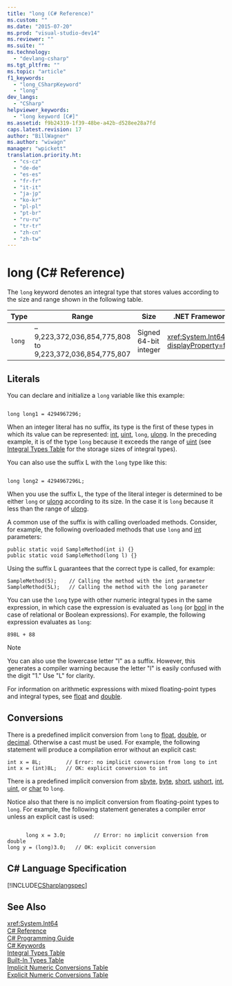 ```yaml
---
title: "long (C# Reference)"
ms.custom: ""
ms.date: "2015-07-20"
ms.prod: "visual-studio-dev14"
ms.reviewer: ""
ms.suite: ""
ms.technology: 
  - "devlang-csharp"
ms.tgt_pltfrm: ""
ms.topic: "article"
f1_keywords: 
  - "long_CSharpKeyword"
  - "long"
dev_langs: 
  - "CSharp"
helpviewer_keywords: 
  - "long keyword [C#]"
ms.assetid: f9b24319-1f39-48be-a42b-d528ee28a7fd
caps.latest.revision: 17
author: "BillWagner"
ms.author: "wiwagn"
manager: "wpickett"
translation.priority.ht: 
  - "cs-cz"
  - "de-de"
  - "es-es"
  - "fr-fr"
  - "it-it"
  - "ja-jp"
  - "ko-kr"
  - "pl-pl"
  - "pt-br"
  - "ru-ru"
  - "tr-tr"
  - "zh-cn"
  - "zh-tw"
---
```

# long (C# Reference)
The `long` keyword denotes an integral type that stores values according to the size and range shown in the following table.  
  
|Type|Range|Size|.NET Framework type|  
|----------|-----------|----------|-------------------------|  
|`long`|–9,223,372,036,854,775,808 to 9,223,372,036,854,775,807|Signed 64-bit integer|<xref:System.Int64?displayProperty=fullName>|  
  
## Literals  
 You can declare and initialize a `long` variable like this example:  
  
```  
  
long long1 = 4294967296;  
```  
  
 When an integer literal has no suffix, its type is the first of these types in which its value can be represented: [int](../../../csharp\language-reference\keywords/int.md), [uint](../../../csharp\language-reference\keywords/uint.md), `long`, [ulong](../../../csharp\language-reference\keywords/ulong.md). In the preceding example, it is of the type `long` because it exceeds the range of [uint](../../../csharp\language-reference\keywords/uint.md) (see [Integral Types Table](../../../csharp\language-reference\keywords/integral-types-table.md) for the storage sizes of integral types).  
  
 You can also use the suffix L with the `long` type like this:  
  
```  
  
long long2 = 4294967296L;  
```  
  
 When you use the suffix L, the type of the literal integer is determined to be either `long` or [ulong](../../../csharp\language-reference\keywords/ulong.md) according to its size. In the case it is `long` because it less than the range of [ulong](../../../csharp\language-reference\keywords/ulong.md).  
  
 A common use of the suffix is with calling overloaded methods. Consider, for example, the following overloaded methods that use `long` and [int](../../../csharp\language-reference\keywords/int.md) parameters:  
  
```  
public static void SampleMethod(int i) {}  
public static void SampleMethod(long l) {}  
```  
  
 Using the suffix L guarantees that the correct type is called, for example:  
  
```  
SampleMethod(5);    // Calling the method with the int parameter  
SampleMethod(5L);   // Calling the method with the long parameter  
```  
  
 You can use the `long` type with other numeric integral types in the same expression, in which case the expression is evaluated as `long` (or [bool](../../../csharp\language-reference\keywords/bool.md) in the case of relational or Boolean expressions). For example, the following expression evaluates as `long`:  
  
```  
898L + 88  
```  
  
> [!NOTE]
>  You can also use the lowercase letter "l" as a suffix. However, this generates a compiler warning because the letter "l" is easily confused with the digit "1." Use "L" for clarity.  
  
 For information on arithmetic expressions with mixed floating-point types and integral types, see [float](../../../csharp\language-reference\keywords/float.md) and [double](../../../csharp\language-reference\keywords/double.md).  
  
## Conversions  
 There is a predefined implicit conversion from `long` to [float](../../../csharp\language-reference\keywords/float.md), [double](../../../csharp\language-reference\keywords/double.md), or [decimal](../../../csharp\language-reference\keywords/decimal.md). Otherwise a cast must be used. For example, the following statement will produce a compilation error without an explicit cast:  
  
```  
int x = 8L;        // Error: no implicit conversion from long to int  
int x = (int)8L;   // OK: explicit conversion to int  
```  
  
 There is a predefined implicit conversion from [sbyte](../../../csharp\language-reference\keywords/sbyte.md), [byte](../../../csharp\language-reference\keywords/byte.md), [short](../../../csharp\language-reference\keywords/short.md), [ushort](../../../csharp\language-reference\keywords/ushort.md), [int](../../../csharp\language-reference\keywords/int.md), [uint](../../../csharp\language-reference\keywords/uint.md), or [char](../../../csharp\language-reference\keywords/char.md) to `long`.  
  
 Notice also that there is no implicit conversion from floating-point types to `long`. For example, the following statement generates a compiler error unless an explicit cast is used:  
  
```  
  
      long x = 3.0;         // Error: no implicit conversion from double  
long y = (long)3.0;   // OK: explicit conversion  
```  
  
## C# Language Specification  
 [!INCLUDE[CSharplangspec](../../../csharp\language-reference\keywords/includes/csharplangspec_md.md)]  
  
## See Also  
 <xref:System.Int64>   
 [C# Reference](../../../csharp\language-reference/index.md)   
 [C# Programming Guide](../../../csharp\programming-guide/index.md)   
 [C# Keywords](../../../csharp\language-reference\keywords/index.md)   
 [Integral Types Table](../../../csharp\language-reference\keywords/integral-types-table.md)   
 [Built-In Types Table](../../../csharp\language-reference\keywords/built-in-types-table.md)   
 [Implicit Numeric Conversions Table](../../../csharp\language-reference\keywords/implicit-numeric-conversions-table.md)   
 [Explicit Numeric Conversions Table](../../../csharp\language-reference\keywords/explicit-numeric-conversions-table.md)